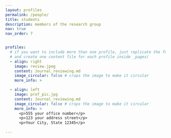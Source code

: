 ```yaml
---
layout: profiles
permalink: /people/
title: students
description: members of the research group
nav: true
nav_order: 7


profiles:
  # if you want to include more than one profile, just replicate the following block
  # and create one content file for each profile inside _pages/
  - align: right
    image: review.jpeg
    content: Journal_reviewing.md
    image_circular: false # crops the image to make it circular
    more_info: >

  - align: left
    image: prof_pic.jpg
    content: Journal_reviewing.md
    image_circular: false # crops the image to make it circular
    more_info: >
      <p>555 your office number</p>
      <p>123 your address street</p>
      <p>Your City, State 12345</p>
      
---
```

